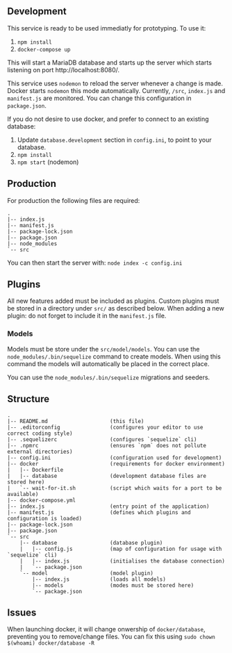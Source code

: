 
Development
-----------

This service is ready to be used immediatly for prototyping.
To use it:

 1. `npm install`
 2. `docker-compose up`

This will start a MariaDB database and starts up the server which starts listening on port http://localhost:8080/.

This service uses `nodemon` to reload the server whenever a change is made.
Docker starts `nodemon` this mode automatically.
Currently, `/src`, `index.js` and `manifest.js` are monitored. You can change this configuration in `package.json`.

If you do not desire to use docker, and prefer to connect to an existing database:
 1. Update `database.development` section in `config.ini`, to point to your database.
 2. `npm install`
 3. `npm start` (nodemon)

Production
----------

For production the following files are required:

```
.
|-- index.js
|-- manifest.js
|-- package-lock.json
|-- package.json
|-- node_modules
`-- src
```

You can then start the server with: `node index -c config.ini`

Plugins
-------

All new features added must be included as plugins.
Custom plugins must be stored in a directory under `src/` as described below.
When adding a new plugin: do not forget to include it in the `manifest.js` file.

### Models

Models must be store under the `src/model/models`. 
You can use the `node_modules/.bin/sequelize` command to create models. 
When using this command the models will automatically be placed in the correct place.

You can use the `node_modules/.bin/sequelize` migrations and seeders.

Structure
---------

```
.
|-- README.md                    (this file)
|-- .editorconfig                (configures your editor to use correct coding style)
|-- .sequelizerc                 (configures `sequelize` cli)
|-- .npmrc                       (ensures `npm` does not pollute external directories)
|-- config.ini                   (configuration used for development)
|-- docker                       (requirements for docker environment)
|   |-- Dockerfile
|   |-- database                 (development database files are stored here)
|   `-- wait-for-it.sh           (script which waits for a port to be available)
|-- docker-compose.yml
|-- index.js                     (entry point of the application)
|-- manifest.js                  (defines which plugins and configuration is loaded)
|-- package-lock.json
|-- package.json
`-- src
    |-- database                 (database plugin)
    |   |-- config.js            (map of configuration for usage with `sequelize` cli)
    |   |-- index.js             (initialises the database connection)
    |   `-- package.json
    `-- model                    (model plugin)
        |-- index.js             (loads all models)
        |-- models               (modes must be stored here)
        `-- package.json
```

Issues
------

When launching docker, it will change onwership of `docker/database`, preventing you to remove/change files.
You can fix this using `sudo chown $(whoami) docker/database -R`
